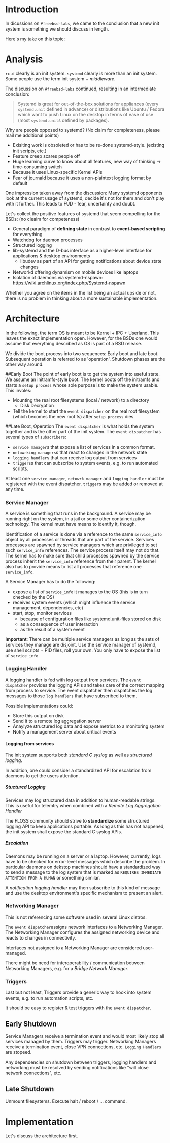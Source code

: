 # Introduction 

In dicussions on `#freebsd-labs`, we came to the conclusion that a new init system is something we should discuss in length.

Here's my take on this topic:

# Analysis

`rc.d` clearly is an init system.
`systemd` clearly is more than an init system. Some people use the term init system + *middleware*.

The discussion on `#freebsd-labs` continued, resulting in an intermediate conclusion:

> Systemd is great for out-of-the-box solutions for appliances (every `systemd.unit` defined in advance)
> or distributions like Ubuntu / Fedora which want to push Linux on the desktop in terms of ease of use
> (most `systemd.unit`s defined by packages).

Why are people opposed to systemd? (No claim for completeness, please mail me additional points)

- Exisiting work is obsoleted or has to be re-done systemd-style. (existing init scripts, etc.)
- Feature creep scares people off
- Huge learning curve to know about all features, new way of thinking -> time-consuming switch
- Because it uses Linux-specific Kernel APIs
- Fear of journald because it uses a non-plaintext logging format by default

One impression taken away from the discussion: Many systemd opponents look at the current usage of systemd, decide it's not for them and don't play with it further.
This leads to FUD - fear, uncertainty and doubt.

Let's collect the positive features of systemd that seem compelling for the BSDs: (no cleaim for competeness)
 
- General paradigm of **defining state** in contrast to **event-based scripting** for everything
- Watchdog for daemon processes
- Structured logging 
- lib-systemd and the D-bus interface as a higher-level interface for applications & desktop environments
	- libudev as part of an API for getting notifications about device state changes
- Networkd offering dynamism on mobile devices like laptops
- Isolation of daemons via systemd-nspawn: https://wiki.archlinux.org/index.php/Systemd-nspawn

Whether you agree on the items in the list being an actual upside or not, there is no problem in thinking about a more sustainable implementation.

# Architecture 

In the following, the term OS is meant to be Kernel + IPC + Userland. This leaves the exact implementation open. However, for the BSDs one would assume that everything described as OS is part of a BSD release.

We divide the boot process into two sequences: Early boot and late boot. Subsequent operation is referred to as 'operation'. Shutdown phases are the other way around.

##Early Boot
The point of early boot is to get the system into useful state. We assume an initramfs-style boot.
The kernel boots off the initramfs and starts a `setup process` whose sole purpose is to make the system usable.
This involes:

- Mounting the real root filesystems (local / network) to a directory
	- Disk Decryption
- Tell the kernel to start the `event dispatcher` on the real root filesystem (which becomes the new root fs) after `setup process` dies.

##Late Boot, Operation 
The `event dispatcher` is what holds the system together and is the other part of the init system.
The `event dispatcher` has several types of `subscribers`:

- `service manager`s that expose a list of services in a common format.
- `netowrking managers`s that react to changes in the network state
- `logging handler`s that can receive log output from services
- `triggers`s that can subscribe to system events, e.g. to run automated scripts.

At least one `service manager`, `netowrk manager` and `logging handler` must be registered with the event dispatcher. 
`trigger`s may be added or removed at any time.

### Service Manager

A service is something that runs in the background. A service may be running right on the system, in a jail or some other containerization technology. The kernel must have means to identify it, though.

Identification of a service is done via a reference to the same `service_info` object by all processes or threads that are part of the service.
Services processes are spawned by service managers which are privileged to set such `service_info` references. The service process itself may not do that.
The kernel has to make sure that child processes spawned by the service process inherit the `service_info` reference from their parent.
The kernel also has to provide means to list all processes that reference one `service_info`.

A Service Manager has to do the following:

- expose a list of `service_info` it manages to the OS (this is in turn checked by the OS)
- receives system events (which might influence the service management, dependencies, etc)
- start, stop, monitor services
	- because of configuration files like systemd.unit-files stored on disk
	- as a consequence of user interaction
	- as the result of a system event

**Important**: There can be multiple service managers as long as the sets of services they manage are disjoint.
Use the service manager of systemd, use shell scripts + PID files, roll your own. You only have to expose the list of `service_info`.

### Logging Handler 

A logging handler is fed with log output from services.
The `event dispatcher` provides the logging APIs and takes care of the correct mapping from process to service. The event dispatcher then dispatches the log messages to those `log handlers` that have subscribed to them. 

Possible implementations could:

- Store this output on disk
- Send it to a remote log aggregation server
- Anaylyze structured log data and expose metrics to a monitoring system
- Notify a management server about critical events

#### Logging from services

The init system supports both *standard C syslog* as well as *structured logging*.

In addition, one could consider a standardized API for escalation from daemons to get the users attention.

##### Stuctured Logging

Services may log structured data in addition to human-readable strings. This is useful for telemtry when combined with a *Remote Log Aggregation Handler*

The FLOSS community should strive to **standardize** some structured logging API to keep applications portable. As long as this has not happened, the init system shall expose the standard C syslog APIs.

##### Escalation

Daemons may be running on a server or a laptop. However, currently, logs have to be checked for error-level messages which describe the problem.
In particular daemons on dekstop machines should have a standardized way to send a message to the log system that is marked as `REQUIRES IMMEDIATE ATTENTION FROM A HUMAN` or something similar.

A *notification logging handler* may then subscribe to this kind of message and use the desktop environment's specific mechanism to present an alert.

### Networking Manager

This is not referencing some software used in several Linux distros.

The `event dispatcher`assigns network interfaces to a Networking Manager.
The Networking Manager configures the assigned networking device and reacts to changes in connectivity.

Interfaces not assigned to a Networking Manager are considered user-managed.

There might be need for interoperability / communication between Networking Managers, e.g. for a *Bridge Network Manager*.


### Triggers

Last but not least, Triggers provide a generic way to hook into system events, e.g. to run automation scripts, etc.

It should be easy to register & test triggers with the `event dispatcher`.

## Early Shutdown

Service Managers receive a termination event and would most likely stop all services managed by them.
Triggers may trigger.
Networking Managers receive a termination event, close VPN connections, etc.
`Logging Handlers` are stopeed.

Any dependencies on shutdown between triggers, logging handlers and networking must be resolved by sending notifications like "will close network connections", etc.

## Late Shutdown

Unmount filesystems.
Execute halt / reboot / ... command. 


# Implementation

Let's discuss the architecture first.
